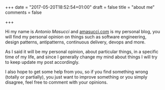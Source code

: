 +++
date = "2017-05-20T18:52:54+01:00"
draft = false
title = "about me"
comments = false


+++

Hi my name is *Antonio Masucci* and [amasucci.com](http://amasucci.com/) is my personal blog, you will find my personal opinion on things such as software engineering, design patterns, antipatterns, continuous delivery, devops and more.

As I said it will be my personal opinion, about particular things, in a specific time of my life, and since I generally change my mind about things I will try to keep update my post accordingly.

I also hope to get some help from you, so if you find something wrong (totally or partially), you just want to improve something or you simply disagree, feel free to comment with your opinions.
